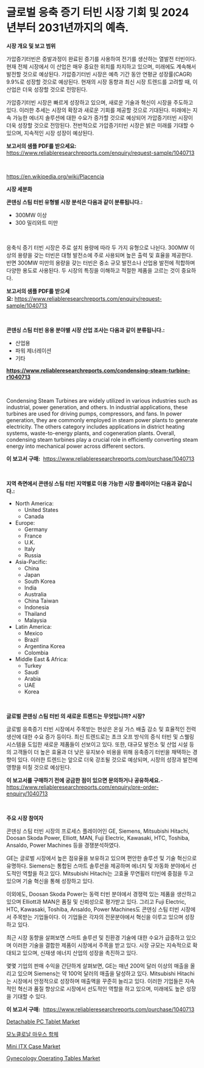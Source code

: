 <p><h1>글로벌 응축 증기 터빈 시장 기회 및 2024년부터 2031년까지의 예측.</h1></p><p><strong>시장 개요 및 보고 범위</strong></p>
<p><p>가압증기터빈은 증발과정이 완료된 증기를 사용하여 전기를 생산하는 열발전 터빈이다. 현재 전체 시장에서 이 산업은 매우 중요한 위치를 차지하고 있으며, 미래에도 계속해서 발전할 것으로 예상된다. 가압증기터빈 시장은 예측 기간 동안 연평균 성장률(CAGR) 9.9%로 성장할 것으로 예상된다. 현재의 시장 동향과 최신 시장 트렌드를 고려할 때, 이 산업은 더욱 성장할 것으로 전망된다.</p><p>가압증기터빈 시장은 빠르게 성장하고 있으며, 새로운 기술과 혁신이 시장을 주도하고 있다. 이러한 추세는 시장의 확장과 새로운 기회를 제공할 것으로 기대된다. 미래에는 지속 가능한 에너지 솔루션에 대한 수요가 증가할 것으로 예상되어 가압증기터빈 시장이 더욱 성장할 것으로 전망된다. 전반적으로 가압증기터빈 시장은 밝은 미래를 기대할 수 있으며, 지속적인 시장 성장이 예상된다.</p></p>
<p><strong>보고서의 샘플 PDF를 받으세요:</strong> <a href="https://www.reliableresearchreports.com/enquiry/request-sample/1040713">https://www.reliableresearchreports.com/enquiry/request-sample/1040713</a></p>
<p>&nbsp;</p>
<p><a href="https://en.wikipedia.org/wiki/Placencia">https://en.wikipedia.org/wiki/Placencia</a></p>
<p><strong>시장 세분화</strong></p>
<p><strong>콘덴싱 스팀 터빈 유형별 시장 분석은 다음과 같이 분류됩니다.:</strong></p>
<p><ul><li>300MW 이상</li><li>300 밀리와트 미만</li></ul></p>
<p>&nbsp;</p>
<p><p>응축식 증기 터빈 시장은 주로 설치 용량에 따라 두 가지 유형으로 나뉜다. 300MW 이상의 용량을 갖는 터빈은 대형 발전소에 주로 사용되며 높은 출력 및 효율을 제공한다. 반면 300MW 미만의 용량을 갖는 터빈은 중소 규모 발전소나 산업용 발전에 적합하며 다양한 용도로 사용된다. 두 시장의 특징을 이해하고 적절한 제품을 고르는 것이 중요하다.</p></p>
<p><strong>보고서의 샘플 PDF를 받으세요:</strong>&nbsp;<a href="https://www.reliableresearchreports.com/enquiry/request-sample/1040713">https://www.reliableresearchreports.com/enquiry/request-sample/1040713</a></p>
<p>&nbsp;</p>
<p><strong> 콘덴싱 스팀 터빈 응용 분야별 시장 산업 조사는 다음과 같이 분류됩니다.:</strong></p>
<p><ul><li>산업용</li><li>파워 제너레이션</li><li>기타</li></ul></p>
<p><strong><a href="https://www.reliableresearchreports.com/condensing-steam-turbine-r1040713">https://www.reliableresearchreports.com/condensing-steam-turbine-r1040713</a></strong></p>
<p>&nbsp;</p>
<p><p>Condensing Steam Turbines are widely utilized in various industries such as industrial, power generation, and others. In industrial applications, these turbines are used for driving pumps, compressors, and fans. In power generation, they are commonly employed in steam power plants to generate electricity. The others category includes applications in district heating systems, waste-to-energy plants, and cogeneration plants. Overall, condensing steam turbines play a crucial role in efficiently converting steam energy into mechanical power across different sectors.</p></p>
<p><strong>이 보고서 구매:</strong>&nbsp; <a href="https://www.reliableresearchreports.com/purchase/1040713">https://www.reliableresearchreports.com/purchase/1040713</a></p>
<p>&nbsp;</p>
<p><strong>지역 측면에서 콘덴싱 스팀 터빈 지역별로 이용 가능한 시장 플레이어는 다음과 같습니다.:</strong></p>
<p><ul>
    <li>
        North America:
        <ul>
            <li>United States</li>
            <li>Canada</li>
        </ul>
    </li>
    <li>
        Europe:
        <ul>
            <li>Germany</li>
            <li>France</li>
            <li>U.K.</li>
            <li>Italy</li>
            <li>Russia</li>
        </ul>
    </li>
    <li>
        Asia-Pacific:
        <ul>
            <li>China</li>
            <li>Japan</li>
            <li>South Korea</li>
            <li>India</li>
            <li>Australia</li>
            <li>China Taiwan</li>
            <li>Indonesia</li>
            <li>Thailand</li>
            <li>Malaysia</li>
        </ul>
    </li>
    <li>
        Latin America:
        <ul>
            <li>Mexico</li>
            <li>Brazil</li>
            <li>Argentina Korea</li>
            <li>Colombia</li>
        </ul>
    </li>
    <li>
        Middle East & Africa:
        <ul>
            <li>Turkey</li>
            <li>Saudi</li>
            <li>Arabia</li>
            <li>UAE</li>
            <li>Korea</li>
        </ul>
    </li>
    </ul></p>
<p>&nbsp;</p>
<p><strong>글로벌 콘덴싱 스팀 터빈 의 새로운 트렌드는 무엇입니까? 시장?</strong></p>
<p><p>글로벌 응축증기 터빈 시장에서 주목받는 현상은 온실 가스 배출 감소 및 효율적인 전력 생산에 대한 수요 증가 등이다. 최신 트렌드로는 초크 오프 방식의 증식 터빈 및 스웰링 시스템을 도입한 새로운 제품들이 선보이고 있다. 또한, 대규모 발전소 및 산업 시설 등의 고객들이 더 높은 효율과 더 낮은 유지보수 비용을 위해 응축증기 터빈을 채택하는 경향이 있다. 이러한 트렌드는 앞으로 더욱 강조될 것으로 예상되며, 시장의 성장과 발전에 영향을 미칠 것으로 예상된다.</p></p>
<p><strong>이 보고서를 구매하기 전에 궁금한 점이 있으면 문의하거나 공유하세요.</strong>- <a href="https://www.reliableresearchreports.com/enquiry/pre-order-enquiry/1040713">https://www.reliableresearchreports.com/enquiry/pre-order-enquiry/1040713</a></p>
<p>&nbsp;</p>
<p><strong>주요 시장 참여자</strong></p>
<p><p>콘덴싱 스팀 터빈 시장의 프로세스 플레이어인 GE, Siemens, Mitsubishi Hitachi, Doosan Skoda Power, Elliott, MAN, Fuji Electric, Kawasaki, HTC, Toshiba, Ansaldo, Power Machines 등을 경쟁분석하였다. </p><p>GE는 글로벌 시장에서 높은 점유율을 보유하고 있으며 편안한 솔루션 및 기술 혁신으로 유명하다. Siemens는 통합된 스마트 솔루션을 제공하며 에너지 및 자동화 분야에서 선도적인 역할을 하고 있다. Mitsubishi Hitachi는 고효율 무연휠러 터빈에 중점을 두고 있으며 기술 혁신을 통해 성장하고 있다.</p><p>이외에도, Doosan Skoda Power는 동력 터빈 분야에서 경쟁력 있는 제품을 생산하고 있으며 Elliott과 MAN은 품질 및 신뢰성으로 평가받고 있다. 그리고 Fuji Electric, HTC, Kawasaki, Toshiba, Ansaldo, Power Machines도 콘덴싱 스팀 터빈 시장에서 주목받는 기업들이다. 이 기업들은 각자의 전문분야에서 혁신을 이루고 있으며 성장하고 있다.</p><p>최근 시장 동향을 살펴보면 스마트 솔루션 및 친환경 기술에 대한 수요가 급증하고 있으며 이러한 기술을 결합한 제품이 시장에서 주목을 받고 있다. 시장 규모는 지속적으로 확대되고 있으며, 신재생 에너지 산업의 성장을 촉진하고 있다.</p><p>몇몇 기업의 판매 수익을 간단하게 살펴보면, GE는 매년 200억 달러 이상의 매출을 올리고 있으며 Siemens는 약 100억 달러의 매출을 달성하고 있다. Mitsubishi Hitachi는 시장에서 안정적으로 성장하며 매출액을 꾸준히 늘리고 있다. 이러한 기업들은 지속적인 혁신과 품질 향상으로 시장에서 선도적인 역할을 하고 있으며, 미래에도 높은 성장을 기대할 수 있다.</p></p>
<p><strong>이 보고서 구매:</strong>&nbsp;&nbsp;<a href="https://www.reliableresearchreports.com/purchase/1040713">https://www.reliableresearchreports.com/purchase/1040713</a></p>
<p><p><a href="https://medium.com/@shawnsmithv6981/detachable-pc-tablet-market-size-by-type-up-to-16gb-up-to-12gb-up-to-8gb-up-to-4gb-by-product-b7321f16a4dd">Detachable PC Tablet Market</a></p><p><a href="https://github.com/sougarounis/Market-Research-Report-List-5/blob/main/677297438372.md">모노클로날 마우스 항체</a></p><p><a href="https://medium.com/@shawnsmithv6981/market-forecast-global-mini-itx-case-trends-and-impact-analysis-2024-2031-by-application-2f0167681073">Mini ITX Case Market</a></p><p><a href="https://www.linkedin.com/pulse/evaluating-global-gynecology-operating-tables-market-trends-6qtye?trackingId=Gw9f6rRtd4CSqj12OXKlmw%3D%3D">Gynecology Operating Tables Market</a></p></p>